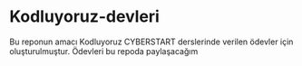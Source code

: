 # Kodluyoruz-devleri
Bu reponun amacı Kodluyoruz CYBERSTART derslerinde verilen ödevler için oluşturulmuştur. Ödevleri bu repoda paylaşacağım

